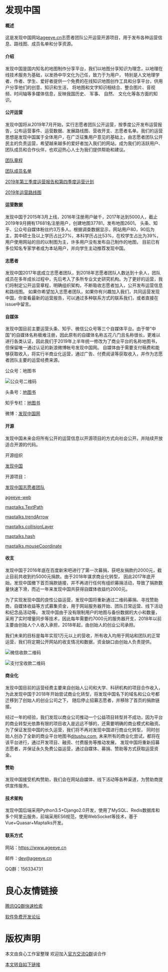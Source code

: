 # 发现中国

#### 概述
这是发现中国网站[ageeye.cn](http://u.720life.cn/g/566b9dd884e3fde8f6dc08756f451a434489753299f4071482110606387babe9)志愿者团队公开运营开源项目，用于发布各种运营信息、路线图、成员名单和分享资源。

#### 介绍
发现中国是国内知名的地图制作分享平台，我们以地图分享知识为理念，以地理在线技术服务为基础，以发扬中华文化为己任，致力于为用户，
特别是人文地理学者、作者、学生、爱好者提供一个免费的在线知识地图创作工具和分享平台，供用户分享他们的创意、知识和生活，
将地图和文字知识相结合、整合图片、音视频、时间轴等多媒体信息，反映我国历史、 军事、 自然、 文化化等各方面的知识。

#### 公开运营
发现中国将从2019年7月开始，实行志愿者团队公开运营，按季度公开发布运营报告，公布运营事件、运营数据、发展路线图、营收开支、志愿者名单。我们的运营思想是发现中国属于全体用户，在广泛征集用户意见的基础上，由志愿者团队公开民主的负责运营，希望越来越多的爱好者加入我们的网站，成为我们的活跃用户、团队成员和合作伙伴，也欢迎热心人士为我们提供帮助和建议。

[团队章程](团队运营/团队章程.md)

[团队成员名单](团队运营/成员名单.md)

[2019年第三季度运营报告和第四季度运营计划](公示公告/2019年第三季度运营报告和第四季度运营计划.md)

[2019年运营路线图](http://u.720life.cn/g/2e71d0f0a5c601172267ba20d3a43c6eecd6b4ca83fb713cf19a9b43c06ab0939f8ffc7cfcb00e8fed902d9299000280df9361604f0940180caadf6777b3cc36)

#### 运营数据
发现中国于2015年3月上线，2016年注册用户破千，2017年达到5000人，截止2019年9月拥有17681名注册用户，创建地图37781，发布地图2601。
头条、知乎、公众号自媒体粉丝约3万多人。根据调查数据显示，网站用户80，90后为主，其中硕士及以上学历占比27%，本科学历占比53%，在校学生占比为39%，用户使用网站的目的以制图为主，许多用户没有发布自己制作的地图，
目前已有多位知名专家学者成为本站用户，并向学生主动推荐发现中国。

#### 志愿者
发现中国2017年底成立志愿者团队，到2018年志愿者团队人数达到十余人，团队成员在多年成长过程中，先后考入了多所专业文史研究机构。为了更好的运营，我们将制定公开运营章程，明确组织架构，不断吸收志愿者加入，公开发布运营信息和路线图。
如果你希望加入志愿者团队，如果你有兴趣加入我们，共同运营发现中国，你查看最新的运营报告，可以通过多种联系方式的联系我们，或者直接在issue中留言。

#### 自媒体
发现中国目前主要运营头条、知乎、微信公众号等三个自媒体平台。由于带“中国”的自媒体名称极难注册，因此原有的自媒体名称五花八门且名称很长，更难以进行各类认证，因此我们于2019年上半年统一修改为了商业平台的名称地图书，但保留唯一通过认证的新浪微博帐号发现中国网。
自媒体由于需要支付稿费和能够获取收入，将实行半商业化运营，通过广告、付费阅读等获取收入，并作为志愿者团队主要的运营经费来源。

公众号：地图书

![公众号二维码](图片资源/公众号二维码.jpg)

头条号：[地图书](http://u.720life.cn/g/741fe76bdbd9d5b56437d789560c1703c5eb1d3fa6d9ff1add72b02fb0574b95aa1480c368db57ace365bbef4e30d227)

知乎专栏：[地图书](http://u.720life.cn/g/85a9f52868358c3208a4b5fd9062e993c60c7c54f23696ec6cbc3cfb11dccdd23132232261a0004ef61307faa530d44e)

微博：[发现中国网](http://u.720life.cn/g/c265b124e325b34fe37a83c5f51c89b915c459e0ac90f18719a016f412d87937)

#### 开源
发现中国未来会将所有公开的运营信息以开源项目的方式向社会公开。并陆续开放适合开源的代码。

开源组织

[发现中国](http://u.720life.cn/g/2e71d0f0a5c601172267ba20d3a43c6e8b00ed0d70bc407e0885bdee48de2a60)

开源项目：

[发现中国志愿者团队](http://u.720life.cn/g/2e71d0f0a5c601172267ba20d3a43c6eecd6b4ca83fb713cf19a9b43c06ab0938fe5bcc8989589bb29123780902e950e)

[ageeye-web](http://u.720life.cn/g/2e71d0f0a5c601172267ba20d3a43c6e370ef6d89ee7f5d1ba64bc99e084f993bf0f81e3f7b68bd9a5d3e5211cd4bf67)

[maptalks.TextPath](http://u.720life.cn/g/54145d0471d91890860f7f8463c030460f4293002d4cc725df7894b554a31b09d359ae19716a76d66dae9059dd21544e)

[maptalks.trendArrow](http://u.720life.cn/g/54145d0471d91890860f7f8463c030460f4293002d4cc725df7894b554a31b0964b167e5927059ce84499de9ad379c2e)

[maptalks.collisionLayer](http://u.720life.cn/g/54145d0471d91890860f7f8463c03046244518b4024d2641519d09f4326e449dc56e461bceaed11d1d6627c174a73b816ced7d641513675027feb9da17d675cd)

[maptalks.hash](http://u.720life.cn/g/54145d0471d91890860f7f8463c03046244518b4024d2641519d09f4326e449d6e03e108a2390611c8293246703c93cf)

[maptalks.mouseCoordinate](http://u.720life.cn/g/54145d0471d91890860f7f8463c03046244518b4024d2641519d09f4326e449d17dfe83915fab9efe2646c5ffff3056f59815574926de5e35b48e352c8078f38)


#### 收支
发现中国于2016年底在百度新宋吧进行了第一次募捐，获吧友捐款约2000元，截止目前共收到约5000元捐款。由于2018年谋求商业化转型，
因此2017年底开始，发现中国撤下首页捐款链接，并不再进行任何有组织募捐活动，导致了捐款数量快速下滑，而近一年来发现中国共获得自媒体收益约2000元。

为了实现发现中国的良性公益运营，发现中国将重新通过二维码募捐、寻找赞助
商，自媒体收益等方式募集资金，用于网站服务器开始、团队日常运营、线下活动和纪念品活动等。
发现中国由于没有限制用户的地图与备份数据的大小和数量，采用了实时增量同步等技术，因此每年需要约7000元的服务器开支，2018年以前主要由创始人个人收入承担，2018年起，由创始人的创业公司承担。

我们未来的目标是每年实现1万元以上的营收，所有收入均用于网站和团队的正常运营，我们将定期公开网站的收支情况和数据，资金缺口由创始人负责提供。

![微信收款二维码](图片资源/微信收款二维码.png)

![支付宝收款二维码](图片资源/支付宝收款二维码.jpg)

#### 商业化
发现中国目前的运营经费主要来自创始人公司和大学、科研机构的项目合作收入，为此发现中国于2018年开始尝试商业化转型，将发现中国名下的域名和公众号都迁移到了创始人的创业公司之下，
随后停止招募志愿者，并移除了首页的捐款链接。

经过一年的经验，我们发现以商业公司推动一个公益项目转型并不成功，因为平台的商业转型光依靠有限的项目收入是远远不够的，还需要明确的商业模式和融资。为了保证发现中国的长久运营，我们将不再对发现中国进行商业化转型，
同时创始人创办了全新的商业平台地图书[ditushu.com](http://u.720life.cn/g/1522ab9c49eebadc62b1e87f402637a41791e469d4d6603bf68b24c7299a7957), 未来所有的商业化尝试，都将在该平台进行，通过开发项目、融资、付费服务等推动发展，
发现中国将重新招募志愿者，并保证永久免费公益运营，通过自媒体、募捐、赞助等方式获取运营资金。

#### 赞助
发现中国接受机构赞助，我们会在网站自媒体、线下活动等各种渠道，为赞助商提供宣传服务。

#### 技术架构
发现中国后端采用Python3.5+Django2.0开发，使用了MySQL、Redis数据库和多个阿里云服务，前端采用ES6规范，使用WebSocket等技术，基于Vue+Quasar+Maptalks开发。

#### 联系方式
网站：https://www.ageeye.cn

邮件：dev@ageeye.cn

QQ群：156334731





 # 良心友情链接

[腾讯QQ群快速检索](http://u.720life.cn/s/8cf73f7c)

[软件免费开发论坛](http://u.720life.cn/s/bbb01dc0)

# 版权声明 

本文由良心工作室整理 欢迎加入[官方交流Q群](https://u.720life.cn/s/f2316816)谈合作

[本文转自如下链接](http://u.720life.cn/g/2e71d0f0a5c601172267ba20d3a43c6eecd6b4ca83fb713cf19a9b43c06ab093c9f291b14e630183eab45deac7ede218425711dfdb57d0b929bfc01b2a20caf9)